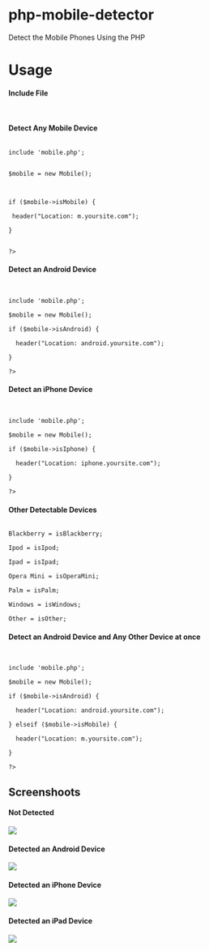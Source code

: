 php-mobile-detector
===================

Detect the Mobile Phones Using the PHP


Usage
===================


<h4>Include File</h4>

<code><?php 
include 'mobile.php'; ?> </code>



<h4>Detect Any Mobile Device</h4>


<code><?php <br/>
include 'mobile.php';
<br/>
$mobile = new Mobile();<br/>
<br/>
if ($mobile->isMobile) {<br/>
 &nbsp;header("Location: m.yoursite.com");
<br/>}
<br/>
?></code>



<h4>Detect an Android Device</h4>

<code>
<?php <br/>
include 'mobile.php';<br/>
$mobile = new Mobile();<br/>
if ($mobile->isAndroid) {<br/>
 &nbsp;header("Location: android.yoursite.com");<br/>
}
<br/>?>
</code>



<h4>Detect an iPhone Device</h4>

<code>
<?php <br/>
include 'mobile.php';<br/>
$mobile = new Mobile();<br/>
if ($mobile->isIphone) {<br/>
 &nbsp;header("Location: iphone.yoursite.com");<br/>
}<br/>
?>
</code>




<h4>Other Detectable Devices</h4>

<code>
Blackberry = isBlackberry;<br/>
Ipod = isIpod; <br/>
Ipad = isIpad; <br/>
Opera Mini = isOperaMini;<br/> 
Palm = isPalm; <br/>
Windows = isWindows;<br/> 
Other = isOther; 
</code>




<h4>Detect an Android Device and Any Other Device at once</h4>

<code>
<?php <br/>
include 'mobile.php';<br/>
$mobile = new Mobile();<br/>
if ($mobile->isAndroid) {<br/>
 &nbsp;header("Location: android.yoursite.com");<br/>
} elseif ($mobile->isMobile) {<br/>
 &nbsp;header("Location: m.yoursite.com");<br/>
}<br/>
?>
</code>



Screenshoots
--

<h4>Not Detected</h4>
<img src="http://anonmgur.com/up/1df7a345ef7f4ccb136965ca95d894ff.png" />

<h4>Detected an Android Device</h4>
<img src="http://anonmgur.com/up/ff074fe07bfaa606d846adccb0bb54c6.png" />

<h4>Detected an iPhone Device</h4>
<img src="http://anonmgur.com/up/f8260d7d9342b2918001a6818b343fbe.png" />

<h4>Detected an iPad Device</h4>
<img src="http://anonmgur.com/up/313aabcc2606bb86d5889abe4716c0c4.png" />
